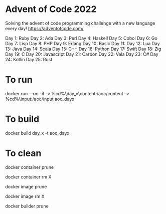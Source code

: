 # Advent of Code 2022
Solving the advent of code programming challenge with a new language every day!
https://adventofcode.com/

Day 1: Ruby
Day 2: Ada
Day 3: Perl
Day 4: Haskell
Day 5: Cobol
Day 6: Go
Day 7: Lisp
Day 8: PHP
Day 9: Erlang
Day 10: Basic
Day 11: 
Day 12: Lua
Day 13: Java
Day 14: Scala
Day 15: C++
Day 16: Python
Day 17: Swift
Day 18: Zig
Day 19: C
Day 20: Javascript
Day 21: Carbon
Day 22: Vala
Day 23: C#
Day 24: Kotlin
Day 25: Rust


# To run
docker run --rm -it -v %cd%\day_x\content:/aoc/content -v %cd%\input\:/aoc/input aoc_dayx

# To build
docker build day_x -t aoc_dayx

# To clean
docker container prune

docker container rm X

docker image prune

docker image rm X

docker builder prune